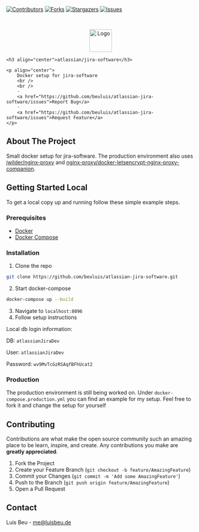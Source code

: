 [![Contributors][contributors-shield]][contributors-url]
[![Forks][forks-shield]][forks-url]
[![Stargazers][stars-shield]][stars-url]
[![Issues][issues-shield]][issues-url]


<!-- PROJECT LOGO -->
<br />
<p align="center">
    <img src="https://wac-cdn.atlassian.com/dam/jcr:e348b562-4152-4cdc-8a55-3d297e509cc8/Jira%20Software-blue.svg?cdnVersion=1209" alt="Logo" height="60">

    <h3 align="center">atlassian/jira-software</h3>

    <p align="center">
        Docker setup for jira-software
        <br />
        <br />
        ·
        <a href="https://github.com/beuluis/atlassian-jira-software/issues">Report Bug</a>
        ·
        <a href="https://github.com/beuluis/atlassian-jira-software/issues">Request Feature</a>
    </p>
</p>

<!-- ABOUT THE PROJECT -->
## About The Project

Small docker setup for jira-software. The production environment also uses [jwilder/nginx-proxy](https://github.com/nginx-proxy/nginx-proxy) and [nginx-proxy/docker-letsencrypt-nginx-proxy-companion](https://github.com/nginx-proxy/docker-letsencrypt-nginx-proxy-companion).

<!-- GETTING STARTED -->
## Getting Started Local

To get a local copy up and running follow these simple example steps.

### Prerequisites

* [Docker](https://docs.docker.com/get-docker/)
* [Docker Compose](https://docs.docker.com/compose/install/)

### Installation

1. Clone the repo
```sh
git clone https://github.com/beuluis/atlassian-jira-software.git
```
2. Start docker-compose
```sh
docker-compose up --build
```
3. Navigate to `localhost:8096`
4. Follow setup instructions

Local db login information:

DB: `atlassianJiraDev`

User: `atlassianJiraDev`

Password: `wv9MvTcGzRSAqfBFhUcat2`


### Production

The production environment is still being worked on. Under `docker-compose.production.yml` you can find an example for my setup. Feel free to fork it and change the setup for yourself

<!-- CONTRIBUTING -->
## Contributing

Contributions are what make the open source community such an amazing place to be learn, inspire, and create. Any contributions you make are **greatly appreciated**.

1. Fork the Project
2. Create your Feature Branch (`git checkout -b feature/AmazingFeature`)
3. Commit your Changes (`git commit -m 'Add some AmazingFeature'`)
4. Push to the Branch (`git push origin feature/AmazingFeature`)
5. Open a Pull Request


<!-- CONTACT -->
## Contact

Luis Beu - me@luisbeu.de


<!-- MARKDOWN LINKS & IMAGES -->
<!-- https://www.markdownguide.org/basic-syntax/#reference-style-links -->
[contributors-shield]: https://img.shields.io/github/contributors/beuluis/atlassian-jira-software.svg?style=flat-square
[contributors-url]: https://github.com/beuluis/atlassian-jira-software/graphs/contributors
[forks-shield]: https://img.shields.io/github/forks/beuluis/atlassian-jira-software.svg?style=flat-square
[forks-url]: https://github.com/beuluis/atlassian-jira-software/network/members
[stars-shield]: https://img.shields.io/github/stars/beuluis/atlassian-jira-software.svg?style=flat-square
[stars-url]: https://github.com/beuluis/atlassian-jira-software/stargazers
[issues-shield]: https://img.shields.io/github/issues/beuluis/atlassian-jira-software.svg?style=flat-square
[issues-url]: https://github.com/beuluis/atlassian-jira-software/issues
[license-shield]: https://img.shields.io/github/license/beuluis/atlassian-jira-software.svg?style=flat-square
